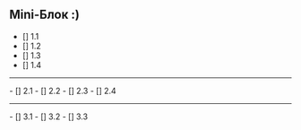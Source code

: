 ## Mini-Блок :)
   - [] 1.1
   - [] 1.2
   - [] 1.3
   - [] 1.4
<hr>
   - [] 2.1
   - [] 2.2
   - [] 2.3
   - [] 2.4
<hr>
   - [] 3.1
   - [] 3.2
   - [] 3.3